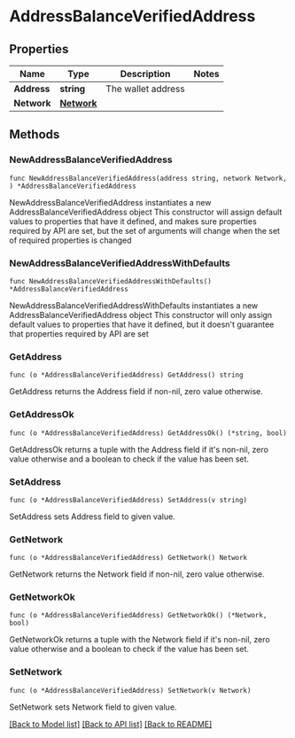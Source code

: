 # AddressBalanceVerifiedAddress

## Properties

Name | Type | Description | Notes
------------ | ------------- | ------------- | -------------
**Address** | **string** | The wallet address | 
**Network** | [**Network**](Network.md) |  | 

## Methods

### NewAddressBalanceVerifiedAddress

`func NewAddressBalanceVerifiedAddress(address string, network Network, ) *AddressBalanceVerifiedAddress`

NewAddressBalanceVerifiedAddress instantiates a new AddressBalanceVerifiedAddress object
This constructor will assign default values to properties that have it defined,
and makes sure properties required by API are set, but the set of arguments
will change when the set of required properties is changed

### NewAddressBalanceVerifiedAddressWithDefaults

`func NewAddressBalanceVerifiedAddressWithDefaults() *AddressBalanceVerifiedAddress`

NewAddressBalanceVerifiedAddressWithDefaults instantiates a new AddressBalanceVerifiedAddress object
This constructor will only assign default values to properties that have it defined,
but it doesn't guarantee that properties required by API are set

### GetAddress

`func (o *AddressBalanceVerifiedAddress) GetAddress() string`

GetAddress returns the Address field if non-nil, zero value otherwise.

### GetAddressOk

`func (o *AddressBalanceVerifiedAddress) GetAddressOk() (*string, bool)`

GetAddressOk returns a tuple with the Address field if it's non-nil, zero value otherwise
and a boolean to check if the value has been set.

### SetAddress

`func (o *AddressBalanceVerifiedAddress) SetAddress(v string)`

SetAddress sets Address field to given value.


### GetNetwork

`func (o *AddressBalanceVerifiedAddress) GetNetwork() Network`

GetNetwork returns the Network field if non-nil, zero value otherwise.

### GetNetworkOk

`func (o *AddressBalanceVerifiedAddress) GetNetworkOk() (*Network, bool)`

GetNetworkOk returns a tuple with the Network field if it's non-nil, zero value otherwise
and a boolean to check if the value has been set.

### SetNetwork

`func (o *AddressBalanceVerifiedAddress) SetNetwork(v Network)`

SetNetwork sets Network field to given value.



[[Back to Model list]](../README.md#documentation-for-models) [[Back to API list]](../README.md#documentation-for-api-endpoints) [[Back to README]](../README.md)


